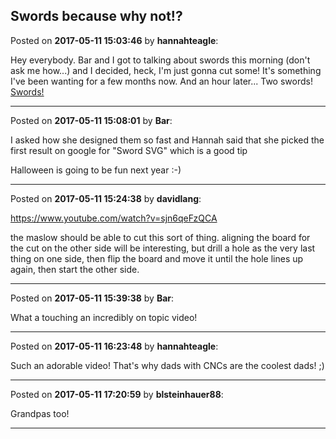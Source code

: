 ## Swords because why not!?
Posted on **2017-05-11 15:03:46** by **hannahteagle**:

Hey everybody. Bar and I got to talking about swords this morning (don't ask me how...) and I decided, heck, I'm just gonna cut some! It's something I've been wanting for a few months now. And an hour later... Two swords!  [Swords!](../../images/jI/vv/jIvv_swords.jpg.jpg)

---

Posted on **2017-05-11 15:08:01** by **Bar**:

I asked how she designed them so fast and Hannah said that she picked the first result on google for "Sword SVG" which is a good tip



Halloween is going to be fun next year :-)

---

Posted on **2017-05-11 15:24:38** by **davidlang**:

https://www.youtube.com/watch?v=sjn6qeFzQCA



the maslow should be able to cut this sort of thing. aligning the board for the cut on the other side will be interesting, but drill a hole as the very last thing on one side, then flip the board and move it until the hole lines up again, then start the other side.

---

Posted on **2017-05-11 15:39:38** by **Bar**:

What a touching an incredibly on topic video!

---

Posted on **2017-05-11 16:23:48** by **hannahteagle**:

Such an adorable video! That's why dads with CNCs are the coolest dads! ;)

---

Posted on **2017-05-11 17:20:59** by **blsteinhauer88**:

Grandpas too!

---

